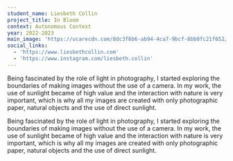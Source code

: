 ```yaml
---
student_name: Liesbeth Collin
project_title: In Bloom
context: Autonomous Context
year: 2022-2023
main_image: 'https://ucarecdn.com/8dc3f6b6-ab94-4ca7-9bcf-8bb0fc21f652/'
social_links:
  - 'https://www.liesbethcollin.com'
  - 'https://www.instagram.com/liesbeth.collin'
---
```

Being fascinated by the role of light in photography, I started exploring the boundaries of making images without the use of a camera. In my work, the use of sunlight became of high value and the interaction with nature is very important, which is why all my images are created with only photographic paper, natural objects and the use of direct sunlight.

Being fascinated by the role of light in photography, I started exploring the boundaries of making images without the use of a camera. In my work, the use of sunlight became of high value and the interaction with nature is very important, which is why all my images are created with only photographic paper, natural objects and the use of direct sunlight.